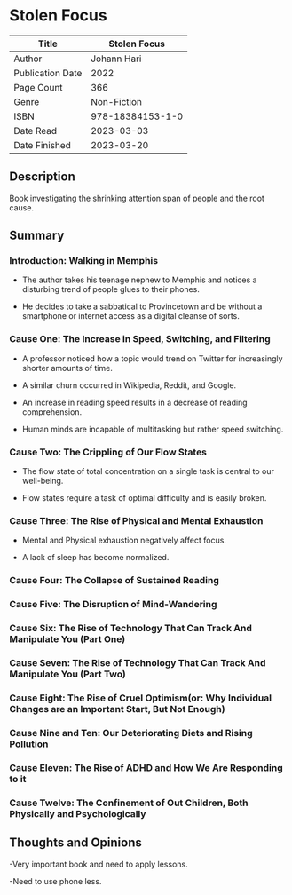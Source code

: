 # Stolen Focus

| Title            | Stolen Focus     |
|------------------|------------------|
| Author           | Johann Hari      |
| Publication Date | 2022             |
| Page Count       | 366              |
| Genre            | Non-Fiction      |
| ISBN             | 978-18384153-1-0 |
| Date Read        | 2023-03-03       |
| Date Finished    | 2023-03-20       |

## Description

Book investigating the shrinking attention span of people and the root cause.

## Summary

### Introduction: Walking in Memphis

- The author takes his teenage nephew to Memphis and notices a disturbing trend of people glues to their phones. 

- He decides to take a sabbatical to Provincetown and be without a smartphone or internet access as a digital cleanse of sorts.

### Cause One: The Increase in Speed, Switching, and Filtering

- A professor noticed how a topic would trend on Twitter for increasingly shorter amounts of time.

- A similar churn occurred in Wikipedia, Reddit, and Google.  

- An increase in reading speed results in a decrease of reading comprehension. 

- Human minds are incapable of multitasking but rather speed switching.

### Cause Two: The Crippling of Our Flow States

- The flow state of total concentration on a single task is central to our well-being.  

- Flow states require a task of optimal difficulty and is easily broken.  

### Cause Three: The Rise of Physical and Mental Exhaustion

- Mental and Physical exhaustion negatively affect focus.  

- A lack of sleep has become normalized.  

### Cause Four: The Collapse of Sustained Reading

### Cause Five: The Disruption of Mind-Wandering

### Cause Six: The Rise of Technology That Can Track And Manipulate You (Part One)

### Cause Seven: The Rise of Technology That Can Track And Manipulate You (Part Two)

### Cause Eight: The Rise of Cruel Optimism(or: Why Individual Changes are an Important Start, But Not Enough)

### Cause Nine and Ten: Our Deteriorating Diets and Rising Pollution 

### Cause Eleven: The Rise of ADHD and How We Are Responding to it

### Cause Twelve: The Confinement of Out Children, Both Physically and Psychologically

## Thoughts and Opinions

-Very important book and need to apply lessons.

-Need to use phone less.
